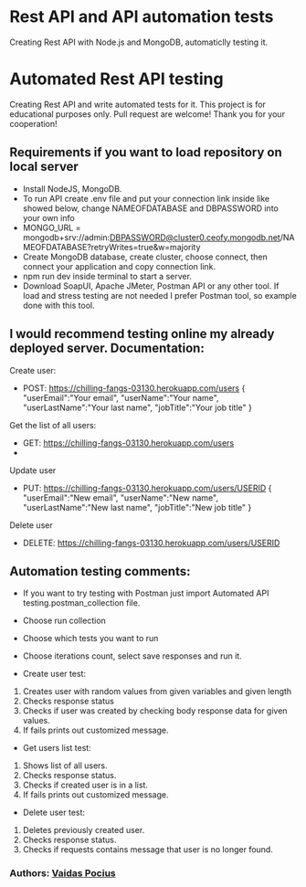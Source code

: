 # Rest API and API automation tests
 Creating Rest API with Node.js and MongoDB, automaticlly testing it.
 
 # Automated Rest API testing
 Creating Rest API and write automated tests for it.
 This project is for educational purposes only. Pull request are welcome! Thank you for your cooperation!

## Requirements if you want to load repository on local server
- Install NodeJS, MongoDB.
- To run API create .env file and put your connection link inside like showed below, change NAMEOFDATABASE and DBPASSWORD into your own info
- MONGO_URL = mongodb+srv://admin:DBPASSWORD@cluster0.ceofy.mongodb.net/NAMEOFDATABASE?retryWrites=true&w=majority
- Create MongoDB database, create cluster, choose connect, then connect your application and copy connection link.
- npm run dev inside terminal to start a server.
- Download SoapUI, Apache JMeter, Postman API or any other tool. If load and stress testing are not needed I prefer Postman tool, so example done with this tool.

## I would recommend testing online my already deployed server. Documentation:
Create user:
- POST: https://chilling-fangs-03130.herokuapp.com/users
{
"userEmail":"Your email",
"userName":"Your name",
"userLastName":"Your last name",
"jobTitle":"Your job title"
}

Get the list of all users:
- GET: https://chilling-fangs-03130.herokuapp.com/users
-
Update user
- PUT: https://chilling-fangs-03130.herokuapp.com/users/USERID
{
"userEmail":"New email",
"userName":"New name",
"userLastName":"New last name",
"jobTitle":"New job title"
}

Delete user
- DELETE: https://chilling-fangs-03130.herokuapp.com/users/USERID

## Automation testing comments:
- If you want to try testing with Postman just import Automated API testing.postman_collection file.
- Choose run collection
- Choose which tests you want to run
- Choose iterations count, select save responses and run it.

- Create user test:
1) Creates user with random values from given variables and given length
2) Checks response status
3) Checks if user was created by checking body response data for given values.
4) If fails prints out customized message.

- Get users list test:
1) Shows list of all users.
2) Checks response status.
3) Checks if created user is in a list.
4) If fails prints out customized message.

- Delete user test:
1) Deletes previously created user.
2) Checks response status.
3) Checks if requests contains message that user is no longer found.

### Authors: [Vaidas Pocius]( https://github.com/Vaidas393)


